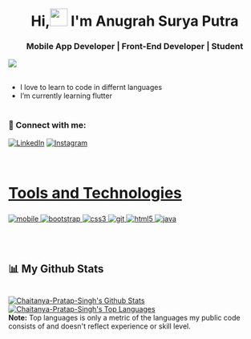 <h1 align ="center">Hi,<img src ="https://drive.google.com/uc?export=view&id=1hdtPYtcno6Z9owg3qrWxBZ-csBM5Dy0W"width = 35> I'm Anugrah Surya Putra</h1>
<h3 align = "center">Mobile App Developer | Front-End Developer | Student</h3>



<a href="https://github.com/Meghna-DAS/github-profile-views-counter">
    <img src="https://komarev.com/ghpvc/?username=downormall">
</a>

<div align = "left" width = 50%>

<br>
<ul>
<li>I love to learn to code in differnt languages</li>
<li>I’m currently learning flutter</li>
<br>
<ul>
</div>


### 🤝 Connect with me:
    
<a href="https://www.linkedin.com/in/anugrahsputra/" target="_blank">![LinkedIn](https://img.shields.io/badge/anugrahsputra-%230077B5.svg?style=for-the-badge&logo=linkedin&logoColor=white)</a> 
<a href="https://www.instagram.com/downormal/" target="_blank">![Instagram](https://img.shields.io/badge/downormal-%23E4405F.svg?style=for-the-badge&logo=Instagram&logoColor=white)</a> 




<br>
<h2 style="font-size:30px" align ="left" width = 100%><u>Tools and Technologies</u></h2>
<p align="left"> <a href="https://flutter.dev/" target="_blank"> <img src="https://img.shields.io/badge/Flutter-%2302569B.svg?style=for-the-badge&logo=Flutter&logoColor=white" alt="mobile" /> </a> 
<a href="https://getbootstrap.com" target="_blank"> <img src="https://img.shields.io/badge/Bootstrap-563D7C?style=for-the-badge&logo=bootstrap&logoColor=white" alt="bootstrap" /> </a>
<a href="https://www.w3schools.com/css/" target="_blank"> <img src="https://img.shields.io/badge/CSS3-1572B6?style=for-the-badge&logo=css3&logoColor=white"
 alt="css3"  /> </a>
 <a href="https://git-scm.com/" target="_blank"> <img src="https://img.shields.io/badge/Git-F05032?style=for-the-badge&logo=git&logoColor=white" alt="git" /> </a>
 <a href="https://www.w3.org/html/" target="_blank"> <img src="https://img.shields.io/badge/HTML5-E34F26?style=for-the-badge&logo=html5&logoColor=white" alt="html5" /> </a>
 <a href="https://laravel.com/" target="_blank"> <img src="https://img.shields.io/badge/laravel-%23FF2D20.svg?style=for-the-badge&logo=laravel&logoColor=white" alt="java" /> </a> 

<br>

<div>



</div>
 <br>
 <br>
  
## 📊 My Github Stats

  <br/>
    <a href="https://github.com/downormall/readme-stats"><img alt="Chaitanya-Pratap-Singh's Github Stats" src="https://github-readme-stats.vercel.app/api?username=downormall&show_icons=true&count_private=true&theme=moltack&hide_border=true" /></a>
  <a href="https://github.com/downormall/readme-stats"><img alt="Chaitanya-Pratap-Singh's Top Languages" src="https://github-readme-stats.vercel.app/api/top-langs/?username=downormall&langs_count=8&count_private=true&layout=compact&theme=moltack&hide_border=true&hide=c#" /></a>
  <br/>
  <b>Note:</b> Top languages is only a metric of the languages my public code consists of and doesn't reflect experience or skill level.


